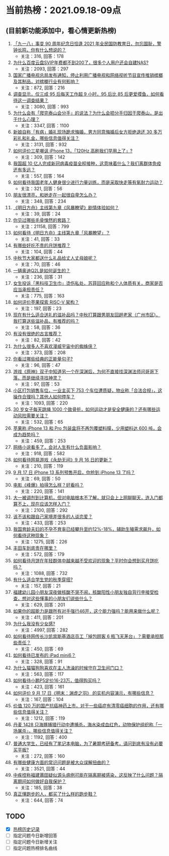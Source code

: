 # 当前热榜：2021.09.18-09点
## (目前新功能添加中，看心情更新热榜)
1. [「九一八」事变 90 周年纪念日恰逢 2021 年全民国防教育日，勿忘国耻，警钟长鸣，你有什么想说的？](https://www.zhihu.com/question/486830339)
    * 关注：316, 回答：178
2. [为什么百度云盘SVIP年费都不到200了，很多个人用户还会自建NAS?](https://www.zhihu.com/question/420273850)
    * 关注：2093, 回答：297
3. [国家广播电视总局发布通知，停止利用广播电视和网络视听节目宣传推销槟榔及其制品，对槟榔行业有何影响？](https://www.zhihu.com/question/487493123)
    * 关注：872, 回答：216
4. [调查显示，仅三成 95 后每天工作超 9 小时，95 后比 85 后更爱摸鱼，如何看待这一调查结果？](https://www.zhihu.com/question/487345838)
    * 关注：3080, 回答：993
5. [为什么会有「爬完泰山会分手」的说法？为什么会把分手归因于爬泰山，是出于什么心理？](https://www.zhihu.com/question/446705543)
    * 关注：3347, 回答：1100
6. [新娘自称「有病」婚礼现场跪求悔婚，男方同意悔婚后女方拒绝退还 30 多万彩礼和礼金，哪些信息值得关注？](https://www.zhihu.com/question/487396480)
    * 关注：3131, 回答：932
7. [如何评价三星嘲讽 iPhone 13，「120Hz 高刷我们早用上了」?](https://www.zhihu.com/question/486938897)
    * 关注：309, 回答：142
8. [我国超 10 亿人完成新冠病毒疫苗全程接种，这意味着什么？我们离群体免疫还有多远？](https://www.zhihu.com/question/487217704)
    * 关注：557, 回答：164
9. [如何看待我国老年人健身很少进行力量训练，而是采取快走等有氧耐力运动？](https://www.zhihu.com/question/484848451)
    * 关注：321, 回答：56
10. [朋友很漂亮，和她走在一起很自卑怎么办？](https://www.zhihu.com/question/486363519)
    * 关注：348, 回答：234
11. [《明日方舟》主线第九章《风暴瞭望》剧情体验如何？](https://www.zhihu.com/question/487221560)
    * 关注：39, 回答：24
12. [你见过哪些毛骨悚然的套路？](https://www.zhihu.com/question/268588131)
    * 关注：21158, 回答：799
13. [如何看待《明日方舟》主线第九章「风暴瞭望」？](https://www.zhihu.com/question/484268292)
    * 关注：41, 回答：33
14. [有哪些好吃不贵的月饼推荐？](https://www.zhihu.com/question/294219380)
    * 关注：104, 回答：44
15. [中秋节大家都送什么礼品给丈人丈母娘呢？](https://www.zhihu.com/question/294400054)
    * 关注：70, 回答：46
16. [一辆奥迪Q2L是如何诞生的？](https://www.zhihu.com/question/485740772)
    * 关注：236, 回答：31
17. [女生投诉「黑科技卫生巾」烫伤私处，苏菲回应称和个人体质有关，商家是否应当承担责任？](https://www.zhihu.com/question/487394477)
    * 关注：775, 回答：163
18. [如何评价苹果探索 RISC-V 架构？](https://www.zhihu.com/question/484483023)
    * 关注：197, 回答：23
19. [现在有什么适合送礼的滋补品吗？中秋打算跟男朋友回趟老家（广州市区)，我打算送些滋补品，有推荐的吗？](https://www.zhihu.com/question/487072546)
    * 关注：58, 回答：36
20. [有没有很绝的古言推荐？](https://www.zhihu.com/question/477821182)
    * 关注：82, 回答：42
21. [为什么很多人不喜欢漫威宇宙中的蜘蛛侠？](https://www.zhihu.com/question/374194759)
    * 关注：373, 回答：208
22. [你看过哪些经典的正能量句子?](https://www.zhihu.com/question/487079971)
    * 关注：96, 回答：47
23. [游戏《原神》双子中知道另一个在深渊后，为何不直接找深渊法师问哥哥下落，而是继续寻找神灵？](https://www.zhihu.com/question/485034912)
    * 关注：97, 回答：53
24. [小区打包销售车位，一业主买下 753 个车位遭质疑，物业称「合法合规」，这操作合理吗？其他人如何停车？](https://www.zhihu.com/question/487008104)
    * 关注：1093, 回答：220
25. [30 岁女子每天跳绳 1000 个致骨折，如何运动才是安全健康的？还有哪些运动风险需要关注？](https://www.zhihu.com/question/486752172)
    * 关注：532, 回答：65
26. [苹果称 iPhone 13 和 Pro 包装盒将不再包覆塑料膜，少用塑料达 600 吨，会成为趋势吗？](https://www.zhihu.com/question/487009832)
    * 关注：459, 回答：253
27. [网络小说看多了，会对人生有什么负面影响？](https://www.zhihu.com/question/434364269)
    * 关注：918, 回答：582
28. [如何看待网易游戏《永劫无间》9 月 16 日的更新？](https://www.zhihu.com/question/487142869)
    * 关注：210, 回答：119
29. [9 月 17 日 iPhone 13 系列预售开启，你抢到 iPhone 13 了吗？](https://www.zhihu.com/question/487489917)
    * 关注：69, 回答：50
30. [电影《峰爆》拍得怎么样？好看吗？](https://www.zhihu.com/question/486231829)
    * 关注：220, 回答：141
31. [大一被调剂到计算机，但对电脑根本不了解，就只会上上网聊聊天，连入门都算不上，现在应该怎样入门？](https://www.zhihu.com/question/479300955)
    * 关注：2100, 回答：292
32. [该不该和跟自己家境差很多的人谈恋爱？](https://www.zhihu.com/question/487323670)
    * 关注：433, 回答：253
33. [我国育龄夫妇的不孕不育率已经攀升至约12%-18%，辅助生殖需求飙升，如何看待这种现象？](https://www.zhihu.com/question/486954863)
    * 关注：1275, 回答：226
34. [丰田车到底贵在哪里？](https://www.zhihu.com/question/461630432)
    * 关注：572, 回答：179
35. [如何看待月饼在年轻群体中越来越不受欢迎的现象？平时你会想到买月饼吃吗？](https://www.zhihu.com/question/485591001)
    * 关注：1088, 回答：732
36. [有什么适合学生党的秋季穿搭?](https://www.zhihu.com/question/347529728)
    * 关注：157, 回答：21
37. [福建幼儿园小朋友深夜做核酸不哭不闹，核酸阳性小朋友独自背行李接受检查，想对这些懂事的小朋友们说些什么？](https://www.zhihu.com/question/487238728)
    * 关注：629, 回答：201
38. [如果你的超能力是跟所有对手强行46开，这个能力强吗？能用来做什么呢？](https://www.zhihu.com/question/476362902)
    * 关注：411, 回答：201
39. [为什么我没有少女感?](https://www.zhihu.com/question/437488060)
    * 关注：4997, 回答：282
40. [如何看待网传长沙凯宾斯基酒店员工「掉包顾客 6 瓶飞天茅台」？需要承担那些责任？](https://www.zhihu.com/question/485874979)
    * 关注：450, 回答：69
41. [如何看待已发布的 iPad mini6？](https://www.zhihu.com/question/483103417)
    * 关注：328, 回答：91
42. [为什么猫猫狗狗喜欢在主人洗澡的时候守在卫生间门口？](https://www.zhihu.com/question/20194393)
    * 关注：563, 回答：117
43. [如何看待小鹏P5定价16-23万，值得购买吗？](https://www.zhihu.com/question/472732035)
    * 关注：423, 回答：161
44. [如何评价 9 月 17 日《明末：渊虚之羽》 的实机内容演示，有哪些信息？](https://www.zhihu.com/question/487480544)
    * 关注：167, 回答：104
45. [价值 120 万的国产抗癌神药上市，对于一些癌症有清零癌细胞的作用，还有哪些信息值得关注？](https://www.zhihu.com/question/487048154)
    * 关注：1212, 回答：119
46. [丹麦 1428 只海豚捕猎行动中遭捕杀，海水染成血红色，动物保护组织称「一场屠杀」，哪些信息值得关注？](https://www.zhihu.com/question/486715589)
    * 关注：1192, 回答：400
47. [普通大学生，已经有了笔记本电脑，为了暑期考研备考，请问到底有没有必要买平板?](https://www.zhihu.com/question/472324722)
    * 关注：272, 回答：160
48. [有哪些健康方面的常识问题是被大众误解扭曲的？](https://www.zhihu.com/question/20472161)
    * 关注：3521, 回答：44
49. [中疾控称福建莆田疑似源头病例可能在隔离期被感染，这反映了什么问题？隔离期间如何做好自我保护？](https://www.zhihu.com/question/487239764)
    * 关注：185, 回答：38
50. [真正懂跑步的人，都买了什么样的跑步鞋？](https://www.zhihu.com/question/475060356)
    * 关注：644, 回答：74
## TODO
* [x] [热榜历史记录](hot_history/AllHot.md)
* [ ] 指定问题今日新增回答
* [ ] 指定问题今日新增关注
* [ ] 指定问题热榜排名曲线
